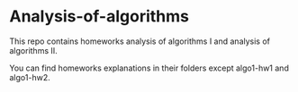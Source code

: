 # Analysis-of-algorithms

This repo contains homeworks analysis of algorithms I and analysis of algorithms II. 

You can find homeworks explanations in their folders except algo1-hw1 and algo1-hw2.
